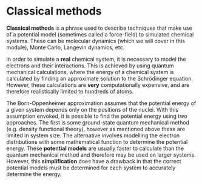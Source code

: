 # Classical methods

**Classical methods** is a phrase used to describe techniques that make use of a potential model (sometimes called a force-field) to simulated chemical systems.
These can be molecular dynamics (which we will cover in this module), Monte Carlo, Langevin dynamics, etc.

In order to simulate a **real** chemical system, it is necessary to model the electrons and their interactions.
This is achieved by using quantum mechanical calculations, where the energy of a chemical system is calculated by finding an approximate solution to the Schrödinger equation.
However, these calculations are **very** computationally expensive, and are therefore realistically limited to hundreds of atoms.

The Born-Oppenheimer approximation assumes that the potential energy of a given system depends only on the positions of the nuclei.
With this assumption envoked, it is possible to find the potential energy using two approaches.
The first is some ground-state quantum mechanical method (e.g. density functional theory), however as mentioned above these are limited in system size.
The alternative involves modelling the electron distributions with some mathematical function to determine the potential energy.
These **potential models** are usually faster to calculate than the quantum mechanical method and therefore may be used on larger systems.
However, this **simplification** does have a drawback in that the correct potential models must be determined for each system to accurately determine the energy. 

